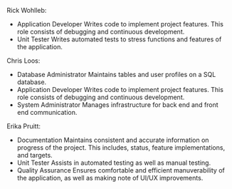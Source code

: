 Rick Wohlleb:
- Application Developer
  Writes code to implement project features. This role consists of debugging and continuous development.
- Unit Tester
  Writes automated tests to stress functions and features of the application.

Chris Loos:
- Database Administrator
  Maintains tables and user profiles on a SQL database.
- Application Developer
  Writes code to implement project features. This role consists of debugging and continuous development.
- System Administrator
  Manages infrastructure for back end and front end communication.


Erika Pruitt:
- Documentation
  Maintains consistent and accurate information on progress of the project. This includes, status, feature implementations, and targets.
- Unit Tester
  Assists in automated testing as well as manual testing.
- Quality Assurance
  Ensures comfortable and efficient manuverability of the application, as well as making note of UI/UX improvements.